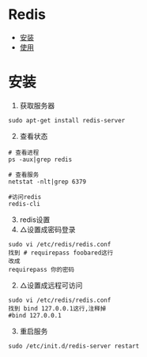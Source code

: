 # Redis

* [安装](#安装)
* [使用](#使用)

# 安装
1. 获取服务器
```
sudo apt-get install redis-server
```
2. 查看状态
```
# 查看进程
ps -aux|grep redis

# 查看服务
netstat -nlt|grep 6379

#访问redis
redis-cli
```
3. redis设置
1. △设置成密码登录
```
sudo vi /etc/redis/redis.conf
找到 # requirepass foobared这行
改成 
requirepass 你的密码
```
2. △设置成远程可访问
```
sudo vi /etc/redis/redis.conf
找到 bind 127.0.0.1这行,注释掉
#bind 127.0.0.1
```
3. 重启服务
```
sudo /etc/init.d/redis-server restart
```
